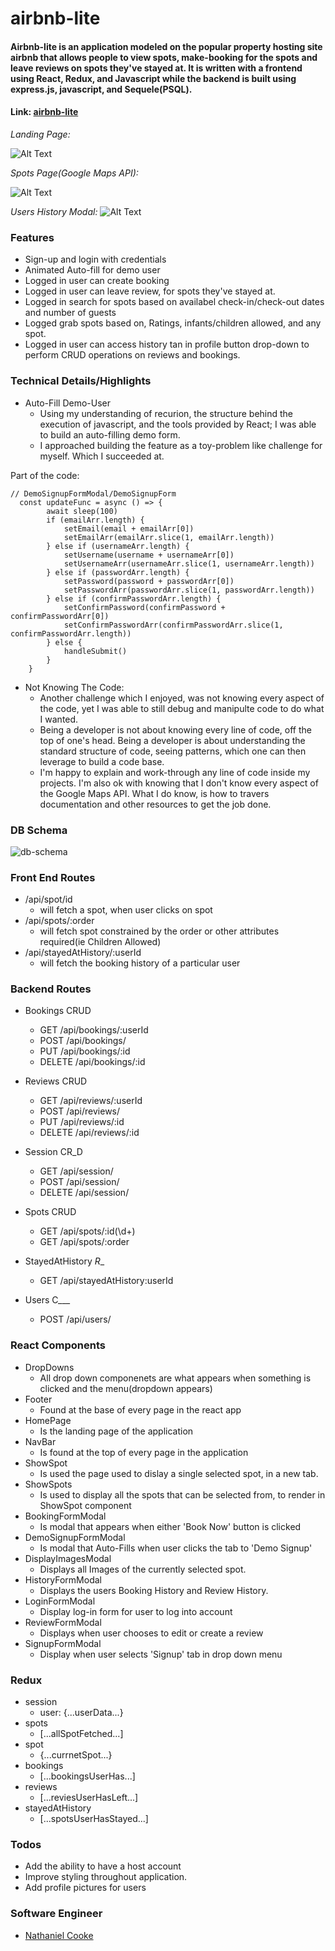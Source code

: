 # airbnb-lite

#### Airbnb-lite is an application modeled on the popular property hosting site airbnb that allows people to view spots, make-booking for the spots and leave reviews on spots they've stayed at. It is written with a frontend using React, Redux, and Javascript while the backend is built using express.js, javascript, and Sequele(PSQL). #### 

#### Link: [airbnb-lite](https://auth-me-app.herokuapp.com/)

*Landing Page:*

![Alt Text](https://newawsairbnblite.s3.us-east-2.amazonaws.com/Screen+Shot+2021-05-03+at+3.10.33+AM.png)

*Spots Page(Google Maps API):*

![Alt Text](https://newawsairbnblite.s3.us-east-2.amazonaws.com/Screen+Shot+2021-05-03+at+3.11.11+AM.png)


*Users History Modal:*
![Alt Text](https://newawsairbnblite.s3.us-east-2.amazonaws.com/Screen+Shot+2021-05-03+at+3.12.05+AM.png)
### Features ###

* Sign-up and login with credentials
* Animated Auto-fill for demo user
* Logged in user can create booking
* Logged in user can leave review, for spots they've stayed at.
* Logged in search for spots based on availabel check-in/check-out dates and number of guests
* Logged grab spots based on, Ratings, infants/children allowed, and any spot.
* Logged in user can access history tan in profile button drop-down to perform CRUD operations on reviews and bookings.


### Technical Details/Highlights ###
* Auto-Fill Demo-User
    * Using my understanding of recurion, the structure behind the execution of javascript, and the tools provided by React; I was able to build an auto-filling demo form.
    * I approached building the feature as a toy-problem like challenge for myself. Which I succeeded at.

Part of the code:
```
// DemoSignupFormModal/DemoSignupForm
  const updateFunc = async () => {
        await sleep(100)
        if (emailArr.length) {
            setEmail(email + emailArr[0])
            setEmailArr(emailArr.slice(1, emailArr.length))
        } else if (usernameArr.length) {
            setUsername(username + usernameArr[0])
            setUsernameArr(usernameArr.slice(1, usernameArr.length))
        } else if (passwordArr.length) {
            setPassword(password + passwordArr[0])
            setPasswordArr(passwordArr.slice(1, passwordArr.length))
        } else if (confirmPasswordArr.length) {
            setConfirmPassword(confirmPassword + confirmPasswordArr[0])
            setConfirmPasswordArr(confirmPasswordArr.slice(1, confirmPasswordArr.length))
        } else {
            handleSubmit()
        }
    }
```

* Not Knowing The Code: 
    * Another challenge which I enjoyed, was not knowing every aspect of the code, yet I was able to still debug and manipulte code to do what I wanted. 
    * Being a developer is not about knowing every line of code, off the top of one's head. Being a developer is about understanding the standard structure of code, seeing patterns, which one can then leverage to build a code base. 
    * I'm happy to explain and work-through any line of code inside my projects. I'm also ok with knowing that I don't know every aspect of the Google Maps API. What I do know, is how to travers documentation and other resources to get the job done.

### DB Schema ###
![db-schema](https://newawsairbnblite.s3.us-east-2.amazonaws.com/Screen+Shot+2021-05-03+at+5.05.44+AM.png)

### Front End Routes ###

* /api/spot/id
    * will fetch a spot, when user clicks on spot
* /api/spots/:order
    * will fetch spot constrained by the order or other attributes required(ie Children Allowed)
* /api/stayedAtHistory/:userId
    * will fetch the booking history of a particular user

### Backend Routes ###

* Bookings CRUD
    * GET /api/bookings/:userId
    * POST /api/bookings/
    * PUT /api/bookings/:id
    * DELETE /api/bookings/:id

* Reviews CRUD
    * GET /api/reviews/:userId
    * POST /api/reviews/
    * PUT /api/reviews/:id
    * DELETE /api/reviews/:id

* Session CR_D
    * GET /api/session/
    * POST /api/session/
    * DELETE /api/session/   

* Spots CRUD
    * GET /api/spots/:id(\\d+)
    * GET /api/spots/:order

* StayedAtHistory _R__
    * GET /api/stayedAtHistory:userId

* Users C___
    * POST /api/users/

### React Components ###

* DropDowns
    * All drop down componenets are what appears when something is clicked and the menu(dropdown appears)
* Footer 
    * Found at the base of every page in the react app
* HomePage
    * Is the landing page of the application 
* NavBar
    * Is found at the top of every page in the application
* ShowSpot 
    * Is used the page used to dislay a single selected spot, in a new tab.
* ShowSpots 
    * Is used to display all the spots that can be selected from, to render in ShowSpot component
* BookingFormModal 
    * Is modal that appears when either 'Book Now' button is clicked
* DemoSignupFormModal
    * Is modal that Auto-Fills when user clicks the tab to 'Demo Signup'
* DisplayImagesModal
    * Displays all Images of the currently selected spot.
* HistoryFormModal 
    * Displays the users Booking History and Review History.
* LoginFormModal 
    * Display log-in form for user to log into account
* ReviewFormModal
    * Displays when user chooses to edit or create a review
* SignupFormModal 
    * Display when user selects 'Signup' tab in drop down menu

### Redux ###

* session
    * user: {...userData...}
* spots
    * [...allSpotFetched...]
* spot
    * {...currnetSpot...}
* bookings
    * [...bookingsUserHas...]
* reviews
    * [...reviesUserHasLeft...]
* stayedAtHistory 
    * [...spotsUserHasStayed...]

### Todos ###

* Add the ability to have a host account
* Improve styling throughout application.
* Add profile pictures for users

### Software Engineer ###

* [Nathaniel Cooke](https://github.com/nathanieldcooke)
